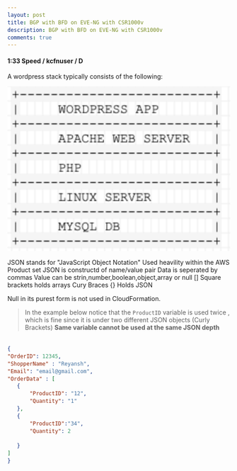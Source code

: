 ```yaml
---
layout: post
title: BGP with BFD on EVE-NG with CSR1000v
description: BGP with BFD on EVE-NG with CSR1000v
comments: true
---
```


#### 1:33 Speed / kcfnuser / D

A wordpress stack typically consists of the following:


![](assets/markdown-img-paste-20190730204655360.png)

JSON stands for "JavaScript Object Notation"
Used heavility within the AWS Product set
JSON is constructd of name/value pair
Data is seperated by commas
Value can be strin,number,boolean,object,array or null
[] Square brackets holds arrays
Cury Braces {} Holds JSON

Null in its purest form is not used in CloudFormation.

> In the example below notice that the `ProductID` variable is used twice , which is fine since it is under two different JSON objects (Curly Brackets)
**Same variable cannot be used at the same JSON depth**

 ```json

{
"OrderID": 12345,
"ShopperName" : "Reyansh",
"Email": "email@gmail.com",
"OrderData" : [
    {
        "ProductID": "12",
        "Quantity": "1"
    },
    {
        "ProductID":"34",
        "Quantity": 2

    }
]
}

 ```
